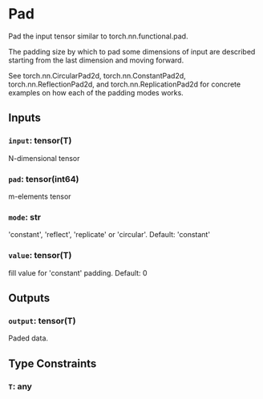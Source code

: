 # Pad

Pad the input tensor similar to torch.nn.functional.pad. 

The padding size by which to pad some dimensions of input are described starting from the last dimension and moving forward.

See torch.nn.CircularPad2d, torch.nn.ConstantPad2d, torch.nn.ReflectionPad2d, and torch.nn.ReplicationPad2d for concrete examples on how each of the padding modes works. 


## Inputs

### `input`: tensor(T)

N-dimensional tensor

### `pad`: tensor(int64)

m-elements tensor

### `mode`: str

'constant', 'reflect', 'replicate' or 'circular'. Default: 'constant'

### `value`: tensor(T)

fill value for 'constant' padding. Default: 0


## Outputs

### `output`: tensor(T)

Paded data.

## Type Constraints

### `T`: any